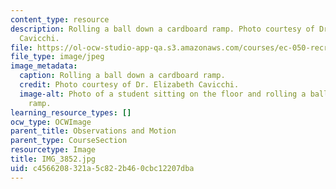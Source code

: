 ```yaml
---
content_type: resource
description: Rolling a ball down a cardboard ramp. Photo courtesy of Dr. Elizabeth
  Cavicchi.
file: https://ol-ocw-studio-app-qa.s3.amazonaws.com/courses/ec-050-recreate-experiments-from-history-inform-the-future-from-the-past-galileo-january-iap-2010/c4566208321a5c822b460cbc12207dba_IMG_3852.jpg
file_type: image/jpeg
image_metadata:
  caption: Rolling a ball down a cardboard ramp.
  credit: Photo courtesy of Dr. Elizabeth Cavicchi.
  image-alt: Photo of a student sitting on the floor and rolling a ball down a cardboard
    ramp.
learning_resource_types: []
ocw_type: OCWImage
parent_title: Observations and Motion
parent_type: CourseSection
resourcetype: Image
title: IMG_3852.jpg
uid: c4566208-321a-5c82-2b46-0cbc12207dba
---
```

